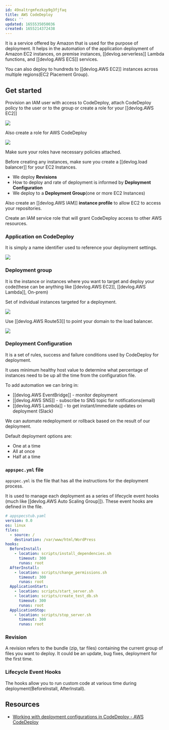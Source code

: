 ```yaml
---
id: 49naltrgmfezkzp9g3fjfaq
title: AWS CodeDeploy
desc: ''
updated: 1655535050036
created: 1655214372438
---
```


It is a service offered by Amazon that is used for the purpose of deployment. It helps in the automation of the application deployment of Amazon EC2 instances, on premise instances, [[devlog.serverless]] Lambda functions, and [[devlog.AWS ECS]] services.

You can also deploy to hundreds to [[devlog.AWS EC2]] instances across multiple regions(EC2 Placement Group).

## Get started

Provision an IAM user with access to CodeDeploy, attach CodeDeploy policy to the user or to the group or create a role for your [[devlog.AWS EC2]]

![](https://res.cloudinary.com/zubayr/image/upload/v1655276802/wiki/wzyhpfgy8jpfirpdnbsx.png)

Also create a role for AWS CodeDeploy

![](https://res.cloudinary.com/zubayr/image/upload/v1655276831/wiki/kr76xkzjndcvvdrkrzjx.png)

Make sure your roles have necessary policies attached.

Before creating any instances, make sure you create a [[devlog.load balancer]] for your EC2 Instances.

- We deploy **Revisions**
- How to deploy and rate of deployment is informed by **Deployment Configuration**
- We deploy to a **Deployment Group**(one or more EC2 Instances)

Also create an [[devlog.AWS IAM]] **instance profile** to allow EC2 to access your repositories.

Create an IAM service role that will grant CodeDeploy access to other AWS resources.

### Application on CodeDeploy

It is simply a name identifier used to reference your deployment settings.

![](https://res.cloudinary.com/zubayr/image/upload/v1655279039/wiki/hxyajjgibg8e0p40uyjp.png)

### Deployment group

It is the instance or instances where you want to target and deploy your code(these can be anything like [[devlog.AWS EC2]], [[devlog.AWS Lambda]], On-prem)

Set of individual instances targeted for a deployment.

![](https://res.cloudinary.com/zubayr/image/upload/v1655279075/wiki/wniwxneyipowixraaycf.png)

Use [[devlog.AWS Route53]] to point your domain to the load balancer.

![](https://res.cloudinary.com/zubayr/image/upload/v1655279389/wiki/mccbiihnndd3o8uhi9fs.png)

### Deployment Configuration

It is a set of rules, success and failure conditions used by CodeDeploy for deployment.

It uses minimum healthy host value to determine what percentage of instances need to be up all the time from the configuration file.

To add automation we can bring in:

- [[devlog.AWS EventBridge]] - monitor deployment
- [[devlog.AWS SNS]] - subscribe to SNS topic for notifications(email)
- [[devlog.AWS Lambda]] - to get instant/immediate updates on deployment (Slack)

We can automate redeployment or rollback based on the result of our deployment.

Default deployment options are:

- One at a time
- All at once
- Half at a time

### `appspec.yml` file

`appspec.yml` is the file that has all the instructions for the deployment process.

It is used to manage each deployment as a series of lifecycle event hooks (much like [[devlog.AWS Auto Scaling Group]]). These event hooks are defined in the file.

```yaml
# appspecstub.yaml
version: 0.0
os: linux
files:
  - source: /
    destination: /var/www/html/WordPress
hooks:
  BeforeInstall:
    - location: scripts/install_dependencies.sh
      timeout: 300
      runas: root
  AfterInstall:
    - location: scripts/change_permissions.sh
      timeout: 300
      runas: root
  ApplicationStart:
    - location: scripts/start_server.sh
    - location: scripts/create_test_db.sh
      timeout: 300
      runas: root
  ApplicationStop:
    - location: scripts/stop_server.sh
      timeout: 300
      runas: root
```

### Revision

A revision refers to the bundle (zip, tar files) containing the current group of files you want to deploy. It could be an update, bug fixes, deployment for the first time.

### Lifecycle Event Hooks

The hooks allow you to run custom code at various time during deployment(BeforeInstall, AfterInstall).

## Resources

- [Working with deployment configurations in CodeDeploy - AWS CodeDeploy](https://docs.aws.amazon.com/codedeploy/latest/userguide/deployment-configurations.html)
